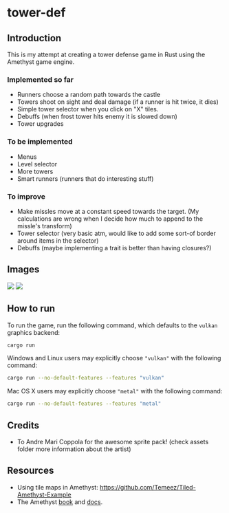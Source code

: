 # tower-def

## Introduction

This is my attempt at creating a tower defense game in Rust using the Amethyst
game engine.

### Implemented so far

* Runners choose a random path towards the castle
* Towers shoot on sight and deal damage (if a runner is hit twice, it dies)
* Simple tower selector when you click on "X" tiles.
* Debuffs (when frost tower hits enemy it is slowed down)
* Tower upgrades

### To be implemented

* Menus
* Level selector
* More towers
* Smart runners (runners that do interesting stuff)

### To improve

* Make missles move at a constant speed towards the target. (My calculations
are wrong when I decide how much to append to the missle's transform)
* Tower selector (very basic atm, would like to add some sort-of border around
items in the selector)
* Debuffs (maybe implementing a trait is better than having closures?)


## Images
![](https://raw.githubusercontent.com/rbartlensky/tower-def-rs/master/td1.png)
![](https://raw.githubusercontent.com/rbartlensky/tower-def-rs/master/td2.png)

## How to run

To run the game, run the following command, which defaults to the `vulkan` graphics backend:

```bash
cargo run
```

Windows and Linux users may explicitly choose `"vulkan"` with the following command:

```bash
cargo run --no-default-features --features "vulkan"
```

Mac OS X users may explicitly choose `"metal"` with the following command:

```bash
cargo run --no-default-features --features "metal"
```


## Credits

* To Andre Mari Coppola for the awesome sprite pack! (check assets folder more
information about the artist)


## Resources

* Using tile maps in Amethyst: https://github.com/Temeez/Tiled-Amethyst-Example
* The Amethyst [book](https://book.amethyst.rs/stable/intro.html) and
[docs](https://docs.amethyst.rs/stable/amethyst/).

